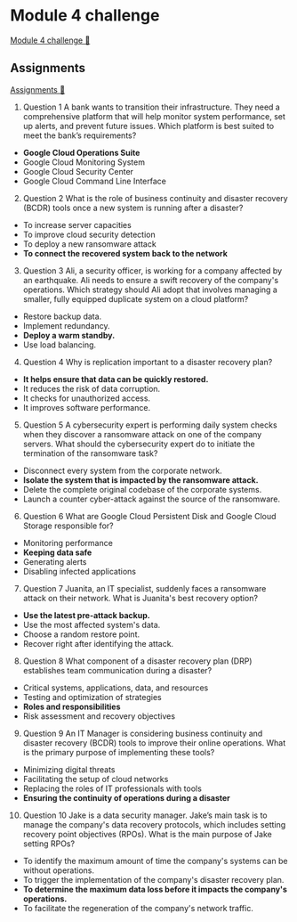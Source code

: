 # Module 4 challenge

[Module 4 challenge 🔗](https://www.coursera.org/learn/detect-respond-and-recover-from-cloud-cybersecurity-attacks/assignment-submission/cwofU/module-4-challenge)

## Assignments

[Assignments 🔗](https://www.coursera.org/learn/detect-respond-and-recover-from-cloud-cybersecurity-attacks/assignment-submission/cwofU/module-4-challenge/attempt)

1.  Question 1
    A bank wants to transition their infrastructure. They need a comprehensive platform that will help monitor system performance, set up alerts, and prevent future issues. Which platform is best suited to meet the bank’s requirements?

- **Google Cloud Operations Suite**
- Google Cloud Monitoring System
- Google Cloud Security Center
- Google Cloud Command Line Interface

2. Question 2
   What is the role of business continuity and disaster recovery (BCDR) tools once a new system is running after a disaster?

- To increase server capacities
- To improve cloud security detection
- To deploy a new ransomware attack
- **To connect the recovered system back to the network**

3. Question 3
   Ali, a security officer, is working for a company affected by an earthquake. Ali needs to ensure a swift recovery of the company's operations. Which strategy should Ali adopt that involves managing a smaller, fully equipped duplicate system on a cloud platform?

- Restore backup data.
- Implement redundancy.
- **Deploy a warm standby.**
- Use load balancing.

4. Question 4
   Why is replication important to a disaster recovery plan?

- **It helps ensure that data can be quickly restored.**
- It reduces the risk of data corruption.
- It checks for unauthorized access.
- It improves software performance.

5. Question 5
   A cybersecurity expert is performing daily system checks when they discover a ransomware attack on one of the company servers. What should the cybersecurity expert do to initiate the termination of the ransomware task?

- Disconnect every system from the corporate network.
- **Isolate the system that is impacted by the ransomware attack.**
- Delete the complete original codebase of the corporate systems.
- Launch a counter cyber-attack against the source of the ransomware.

6. Question 6
   What are Google Cloud Persistent Disk and Google Cloud Storage responsible for?

- Monitoring performance
- **Keeping data safe**
- Generating alerts
- Disabling infected applications

7. Question 7
   Juanita, an IT specialist, suddenly faces a ransomware attack on their network. What is Juanita's best recovery option?

- **Use the latest pre-attack backup.**
- Use the most affected system's data.
- Choose a random restore point.
- Recover right after identifying the attack.

8. Question 8
   What component of a disaster recovery plan (DRP) establishes team communication during a disaster?

- Critical systems, applications, data, and resources
- Testing and optimization of strategies
- **Roles and responsibilities**
- Risk assessment and recovery objectives

9. Question 9
   An IT Manager is considering business continuity and disaster recovery (BCDR) tools to improve their online operations. What is the primary purpose of implementing these tools?

- Minimizing digital threats
- Facilitating the setup of cloud networks
- Replacing the roles of IT professionals with tools
- **Ensuring the continuity of operations during a disaster**

10. Question 10
    Jake is a data security manager. Jake’s main task is to manage the company's data recovery protocols, which includes setting recovery point objectives (RPOs). What is the main purpose of Jake setting RPOs?

- To identify the maximum amount of time the company's systems can be without operations.
- To trigger the implementation of the company's disaster recovery plan.
- **To determine the maximum data loss before it impacts the company's operations.**
- To facilitate the regeneration of the company's network traffic.
